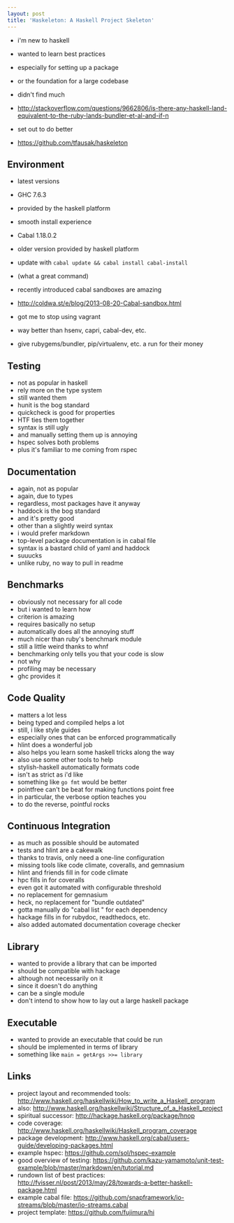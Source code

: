 ```yaml
---
layout: post
title: 'Haskeleton: A Haskell Project Skeleton'
---
```


-   i'm new to haskell
-   wanted to learn best practices
-   especially for setting up a package
-   or the foundation for a large codebase

-   didn't find much
-   <http://stackoverflow.com/questions/9662806/is-there-any-haskell-land-equivalent-to-the-ruby-lands-bundler-et-al-and-if-n>
-   set out to do better
-   <https://github.com/tfausak/haskeleton>

## Environment

-   latest versions
-   GHC 7.6.3
-   provided by the haskell platform
-   smooth install experience
-   Cabal 1.18.0.2
-   older version provided by haskell platform
-   update with `cabal update && cabal install cabal-install`
-   (what a great command)

-   recently introduced cabal sandboxes are amazing
-   <http://coldwa.st/e/blog/2013-08-20-Cabal-sandbox.html>
-   got me to stop using vagrant
-   way better than hsenv, capri, cabal-dev, etc.
-   give rubygems/bundler, pip/virtualenv, etc. a run for their money

## Testing

-   not as popular in haskell
-   rely more on the type system
-   still wanted them
-   hunit is the bog standard
-   quickcheck is good for properties
-   HTF ties them together
-   syntax is still ugly
-   and manually setting them up is annoying
-   hspec solves both problems
-   plus it's familiar to me coming from rspec

## Documentation

-   again, not as popular
-   again, due to types
-   regardless, most packages have it anyway
-   haddock is the bog standard
-   and it's pretty good
-   other than a slightly weird syntax
-   i would prefer markdown
-   top-level package documentation is in cabal file
-   syntax is a bastard child of yaml and haddock
-   suuucks
-   unlike ruby, no way to pull in readme

## Benchmarks

-   obviously not necessary for all code
-   but i wanted to learn how
-   criterion is amazing
-   requires basically no setup
-   automatically does all the annoying stuff
-   much nicer than ruby's benchmark module
-   still a little weird thanks to whnf
-   benchmarking only tells you that your code is slow
-   not why
-   profiling may be necessary
-   ghc provides it

## Code Quality

-   matters a lot less
-   being typed and compiled helps a lot
-   still, i like style guides
-   especially ones that can be enforced programmatically
-   hlint does a wonderful job
-   also helps you learn some haskell tricks along the way
-   also use some other tools to help
-   stylish-haskell automatically formats code
-   isn't as strict as i'd like
-   something like `go fmt` would be better
-   pointfree can't be beat for making functions point free
-   in particular, the verbose option teaches you
-   to do the reverse, pointful rocks

## Continuous Integration

-   as much as possible should be automated
-   tests and hlint are a cakewalk
-   thanks to travis, only need a one-line configuration
-   missing tools like code climate, coveralls, and gemnasium
-   hlint and friends fill in for code climate
-   hpc fills in for coveralls
-   even got it automated with configurable threshold
-   no replacement for gemnasium
-   heck, no replacement for "bundle outdated"
-   gotta manually do "cabal list <package>" for each dependency
-   hackage fills in for rubydoc, readthedocs, etc.
-   also added automated documentation coverage checker

## Library

-   wanted to provide a library that can be imported
-   should be compatible with hackage
-   although not necessarily on it
-   since it doesn't do anything
-   can be a single module
-   don't intend to show how to lay out a large haskell package

## Executable

-   wanted to provide an executable that could be run
-   should be implemented in terms of library
-   something like `main = getArgs >>= library`

## Links

-   project layout and recommended tools: <http://www.haskell.org/haskellwiki/How_to_write_a_Haskell_program>
-   also: <http://www.haskell.org/haskellwiki/Structure_of_a_Haskell_project>
-   spiritual successor: <http://hackage.haskell.org/package/hnop>
-   code coverage: <http://www.haskell.org/haskellwiki/Haskell_program_coverage>
-   package development: <http://www.haskell.org/cabal/users-guide/developing-packages.html>
-   example hspec: <https://github.com/sol/hspec-example>
-   good overview of testing: <https://github.com/kazu-yamamoto/unit-test-example/blob/master/markdown/en/tutorial.md>
-   rundown list of best practices: <http://fvisser.nl/post/2013/may/28/towards-a-better-haskell-package.html>
-   example cabal file: <https://github.com/snapframework/io-streams/blob/master/io-streams.cabal>
-   project template: <https://github.com/fujimura/hi>
